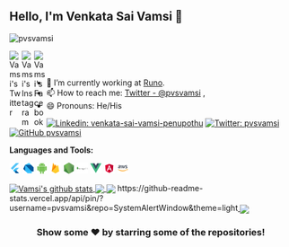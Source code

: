 ## Hello, I'm Venkata Sai Vamsi 👋

<p align="left"> <img src="https://komarev.com/ghpvc/?username=pvsvamsi&label=Views&color=blue&style=plastic" alt="pvsvamsi" /> </p>

<a href="https://twitter.com/pvsvamsi">
  <img align="left" alt="Vamsi's Twitter" width="22px" src="https://cdn.jsdelivr.net/npm/simple-icons@v3/icons/twitter.svg" />
</a>
<a href="https://linkedin.com/in/venkata-sai-vamsi-penupothu/>
  <img align="left" alt="Vamsi's Linkdein" width="22px" src="https://cdn.jsdelivr.net/npm/simple-icons@v3/icons/linkedin.svg" />
</a>
<a href="https://github.com/pvsvamsi>
  <img align="left" alt="Vamsi's Github" width="22px" src="https://cdn.jsdelivr.net/npm/simple-icons@v3/icons/github.svg" />
</a>
<a href="https://instagram.com/pvsvamsi/">
  <img align="left" alt="Vamsi's Instagram" width="22px" src="https://cdn.jsdelivr.net/npm/simple-icons@v3/icons/instagram.svg" />
</a>
<a href="https://www.facebook.com/VenkataSaiVamsiPenupothu">
  <img align="left" alt="Vamsi's Facebook" width="22px" src="https://cdn.jsdelivr.net/npm/simple-icons@v3/icons/facebook.svg" />
</a>
<!-- <a href="https://www.youtube.com/VenkataSaiVamsi_iiti">
  <img align="left" alt="Vamsi's Youtube" width="22px" src="https://cdn.jsdelivr.net/npm/simple-icons@v3/icons/youtube.svg" />
</a> -->

<br/>
<br/>


- 🔭 I’m currently working at [Runo](https://runo.in).
- 📫 How to reach me: [Twitter - @pvsvamsi](https://twitter.com/pvsvamsi) , 
- 😄 Pronouns: He/His

[![Linkedin: venkata-sai-vamsi-penupothu](https://img.shields.io/badge/-pvsvamsi-blue?style=flat-square&logo=Linkedin&logoColor=white&link=https://www.linkedin.com/in/venkata-sai-vamsi-penupothu/)](https://www.linkedin.com/in/venkata-sai-vamsi-penupothu/)
[![Twitter: pvsvamsi](https://img.shields.io/twitter/follow/pvsvamsi?style=social)](https://twitter.com/pvsvamsi)
[![GitHub pvsvamsi](https://img.shields.io/github/followers/pvsvamsi?label=follow&style=social)](https://github.com/pvsvamsi)


**Languages and Tools:**  

<code><img height="20" src="https://raw.githubusercontent.com/github/explore/80688e429a7d4ef2fca1e82350fe8e3517d3494d/topics/flutter/flutter.png"></code>
<code><img height="20" src="https://raw.githubusercontent.com/github/explore/80688e429a7d4ef2fca1e82350fe8e3517d3494d/topics/dart/dart.png"></code>
<code><img height="20" src="https://raw.githubusercontent.com/github/explore/80688e429a7d4ef2fca1e82350fe8e3517d3494d/topics/android/android.png"></code>
<code><img height="20" src="https://raw.githubusercontent.com/github/explore/80688e429a7d4ef2fca1e82350fe8e3517d3494d/topics/firebase/firebase.png"></code>
<code><img height="20" src="https://raw.githubusercontent.com/github/explore/80688e429a7d4ef2fca1e82350fe8e3517d3494d/topics/nodejs/nodejs.png"></code>
<code><img height="20" src="https://raw.githubusercontent.com/github/explore/80688e429a7d4ef2fca1e82350fe8e3517d3494d/topics/mongodb/mongodb.png"></code>
<code><img height="20" src="https://raw.githubusercontent.com/github/explore/80688e429a7d4ef2fca1e82350fe8e3517d3494d/topics/vue/vue.png"></code>
<code><img height="20" src="https://raw.githubusercontent.com/github/explore/80688e429a7d4ef2fca1e82350fe8e3517d3494d/topics/angular/angular.png"></code>
<code><img height="20" src="https://raw.githubusercontent.com/github/explore/80688e429a7d4ef2fca1e82350fe8e3517d3494d/topics/aws/aws.png"></code>


<a href="https://github.com/pvsvamsi">
 <img align="center" src="https://github-readme-stats.vercel.app/api?username=pvsvamsi&show_icons=true&theme=light&line_height=27" alt="Vamsi's github stats"/>
</a>
<a href="https://github.com/pvsvamsi">
  <img align="center" src="https://github-readme-stats.vercel.app/api/top-langs/?username=pvsvamsi&theme=light&hide_langs_below=1" />
</a>
  <img align="center" src="https://github-readme-stats.vercel.app/api/pin/?username=pvsvamsi&repo=SystemAlertWindow&theme=light" />
https://github-readme-stats.vercel.app/api/pin/?username=pvsvamsi&repo=SystemAlertWindow&theme=light<a href="https://github.com/pvsvamsi/SystemAlertWindow">

</a>
<a href="https://github.com/pvsvamsi/Disable-Battery-Optimizations">
 <img align="center" src="https://github-readme-stats.vercel.app/api/pin/?username=pvsvamsi&repo=Disable-Battery-Optimizations&theme=light" />
</a>

<div align="center">

### Show some ❤️ by starring some of the repositories!

</div>


<!--
**pvsvamsi/pvsvamsi** is a ✨ _special_ ✨ repository because its `README.md` (this file) appears on your GitHub profile.

Here are some ideas to get you started:

- 🔭 I’m currently working on ...
- 🌱 I’m currently learning ...
- 👯 I’m looking to collaborate on ...
- 🤔 I’m looking for help with ...
- 💬 Ask me about ...
- 📫 How to reach me: ...
- 😄 Pronouns: ...
- ⚡ Fun fact: ...
-->
